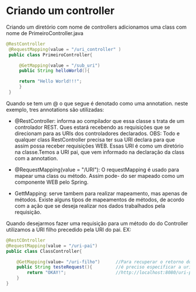 # Criando um controller

 Criando um diretório com nome de controllers adicionamos uma class com nome de PrimeiroController.java

   ~~~java
 @RestController
    @RequestMapping(value = "/uri_controller" )
    public class PrimeiroController{

        @GetMapping(value = "/sub_uri")
        public String helloWorld(){

        return "Hello World!!!";
        }
    }
   ~~~

 Quando se tem um @ o que segue é denotado como uma annotation. neste exemplo, tres annotations são 
 utilizadas:

 * @RestController: informa ao compilador que essa classe s trata de um controlador REST. Ques estará
recebendo as requisições que se direcionam para as
URIs dos controladores declarados.
        OBS: Todo e qualquer class RestController precisa ter sua URI declara para que assim possa
receber requisições WEB. Essas URI é como um diretório na classe.Temos a URI pai, que vem informado na
declaração da class com a annotation.
 

 * @RequestMapping(value = "/URI"): O requestMapping é usado para mapear uma class ou método. Assim pode-
 do ser mapeado como um componente WEB pelo Spring.


 * GettMapping: serve tambem para realizar mapeamento, mas apenas de métodos. Existe alguns tipos de
mapeamentos de métodos, de acordo com a ação que se deseja realizar nos dados trabalhados pela requisição.    


  Quando desejarmos fazer uma requisição para um método do do Controller utilizamos a URI filho precedido pela URI do pai. EX:

  ~~~java
  @RestCOntroller
  @RequestMapping(value = "/uri-pai")
  public class ClassController{

      @GetMapping(value= "/uri-filho")      //Para recuperar o retorno do método testeRequest
      public String testeRequest(){         //é preciso especificar a uri: uri-pai/uri-filho
          return "OKAY!";                   //http://localhost:8080/uri-pai//uri-filho
      }
  }
  ~~~
  
    
  



  